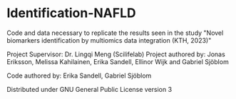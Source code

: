 # Identification-NAFLD
Code and data necessary to replicate the results seen in the study "Novel biomarkers identification by multiomics data integration (KTH, 2023)"

Project Supervisor:	Dr. Lingqi Meng (Scilifelab)
Project authored by:	Jonas Eriksson, Melissa Kahilainen, Erika Sandell, Ellinor Wijk and Gabriel Sjöblom

Code authored by: 	Erika Sandell, Gabriel Sjöblom

Distributed under GNU General Public License version 3
